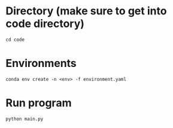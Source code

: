 # Directory (make sure to get into code directory)
```shell
cd code
```

# Environments
```shell
conda env create -n <env> -f environment.yaml
```

# Run program
```python
python main.py
```